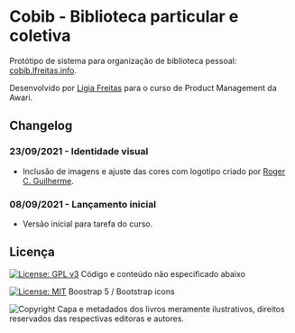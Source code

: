 # Cobib - Biblioteca particular e coletiva
Protótipo de sistema para organização de biblioteca pessoal: [cobib.lfreitas.info](https://cobib.lfreitas.info).

Desenvolvido por [Lígia Freitas](https://lfreitas.info) para o curso de Product Management da Awari.

## Changelog

### 23/09/2021 - Identidade visual

- Inclusão de imagens e ajuste das cores com logotipo criado por [Roger C. Guilherme](https://github.com/rogercgui).

### 08/09/2021 - Lançamento inicial

- Versão inicial para tarefa do curso.

## Licença

[![License: GPL v3](https://img.shields.io/badge/License-GPL%20v3-blue.svg)](https://www.gnu.org/licenses/gpl-3.0) Código e conteúdo não especificado abaixo

[![License: MIT](https://img.shields.io/badge/license-MIT-informational)](https://opensource.org/licenses/MIT) Boostrap 5 / Bootstrap icons

![Copyright](https://img.shields.io/badge/license-Copyright-red) Capa e metadados dos livros meramente ilustrativos, direitos reservados das respectivas editoras e autores.
